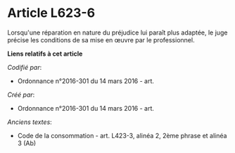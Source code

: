 # Article L623-6

Lorsqu'une réparation en nature du préjudice lui paraît plus adaptée, le juge précise les conditions de sa mise en œuvre par
le professionnel.

**Liens relatifs à cet article**

_Codifié par_:

  - Ordonnance n°2016-301 du 14 mars 2016 - art.

_Créé par_:

  - Ordonnance n°2016-301 du 14 mars 2016 - art.

_Anciens textes_:

  - Code de la consommation - art. L423-3, alinéa 2, 2ème phrase et alinéa 3 (Ab)
